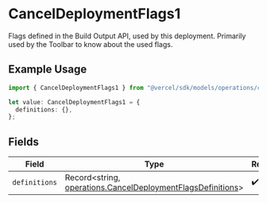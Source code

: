 # CancelDeploymentFlags1

Flags defined in the Build Output API, used by this deployment. Primarily used by the Toolbar to know about the used flags.

## Example Usage

```typescript
import { CancelDeploymentFlags1 } from "@vercel/sdk/models/operations/canceldeployment.js";

let value: CancelDeploymentFlags1 = {
  definitions: {},
};
```

## Fields

| Field                                                                                                                      | Type                                                                                                                       | Required                                                                                                                   | Description                                                                                                                |
| -------------------------------------------------------------------------------------------------------------------------- | -------------------------------------------------------------------------------------------------------------------------- | -------------------------------------------------------------------------------------------------------------------------- | -------------------------------------------------------------------------------------------------------------------------- |
| `definitions`                                                                                                              | Record<string, [operations.CancelDeploymentFlagsDefinitions](../../models/operations/canceldeploymentflagsdefinitions.md)> | :heavy_check_mark:                                                                                                         | N/A                                                                                                                        |